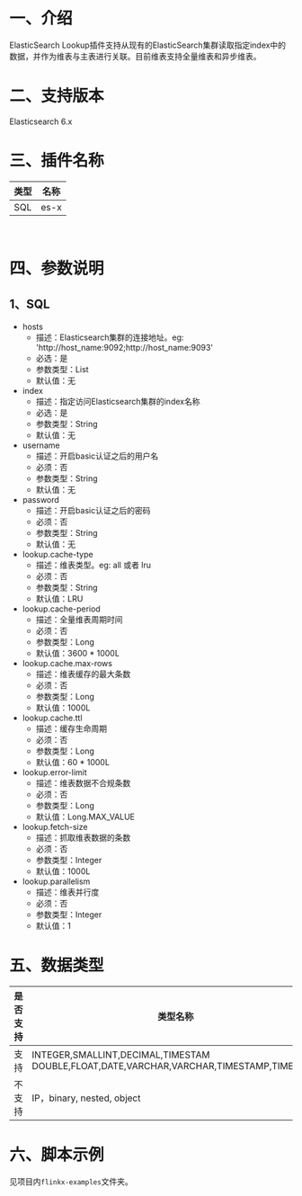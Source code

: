 # 一、介绍

ElasticSearch Lookup插件支持从现有的ElasticSearch集群读取指定index中的数据，并作为维表与主表进行关联。目前维表支持全量维表和异步维表。

# 二、支持版本

Elasticsearch 6.x

# 三、插件名称

|类型|名称|
| --- | --- |
| SQL | es-x |

​<br />

# 四、参数说明

## 1、SQL

- hosts
    - 描述：Elasticsearch集群的连接地址。eg: 'http://host_name:9092;http://host_name:9093'
    - 必选：是
    - 参数类型：List<String>
    - 默认值：无
- index
    - 描述：指定访问Elasticsearch集群的index名称
    - 必选：是
    - 参数类型：String
    - 默认值：无
- username
    - 描述：开启basic认证之后的用户名
    - 必须：否
    - 参数类型：String
    - 默认值：无
- password
    - 描述：开启basic认证之后的密码
    - 必须：否
    - 参数类型：String
    - 默认值：无
- lookup.cache-type
    - 描述：维表类型。eg: all 或者 lru
    - 必须：否
    - 参数类型：String
    - 默认值：LRU
- lookup.cache-period
    - 描述：全量维表周期时间
    - 必须：否
    - 参数类型：Long
    - 默认值：3600 * 1000L
- lookup.cache.max-rows
    - 描述：维表缓存的最大条数
    - 必须：否
    - 参数类型：Long
    - 默认值：1000L
- lookup.cache.ttl
    - 描述：缓存生命周期
    - 必须：否
    - 参数类型：Long
    - 默认值：60 * 1000L
- lookup.error-limit
    - 描述：维表数据不合规条数
    - 必须：否
    - 参数类型：Long
    - 默认值：Long.MAX_VALUE
- lookup.fetch-size
    - 描述：抓取维表数据的条数
    - 必须：否
    - 参数类型：Integer
    - 默认值：1000L
- lookup.parallelism
    - 描述：维表并行度
    - 必须：否
    - 参数类型：Integer
    - 默认值：1

# 五、数据类型

|是否支持 | 类型名称 |
| --- | --- |
| 支持 |INTEGER,SMALLINT,DECIMAL,TIMESTAM DOUBLE,FLOAT,DATE,VARCHAR,VARCHAR,TIMESTAMP,TIME,BYTE|
| 不支持 | IP，binary, nested, object|

# 六、脚本示例

见项目内`flinkx-examples`文件夹。
